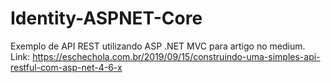 # Identity-ASPNET-Core

Exemplo de API REST utilizando ASP .NET MVC para artigo no medium.<br>
Link: https://eschechola.com.br/2019/09/15/construindo-uma-simples-api-restful-com-asp-net-4-6-x
